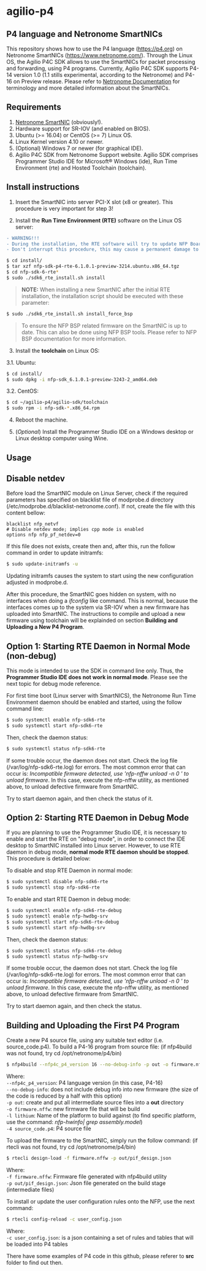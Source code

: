 # agilio-p4


## P4 language and Netronome SmartNICs
This repository shows how to use the P4 language (https://p4.org) on Netronome SmartNICs (https://www.netronome.com/). 
Through the Linux OS, the Agilio P4C SDK allows to use the SmartNICs for packet processing and forwarding, using P4 programs.
Currently, Agilio P4C SDK supports P4-14 version 1.0 (1.1 stills experimental, according to the Netronome) and P4-16 on Preview release.
Please refer to [Netronome Documentation](https://github.com/DiegoRossiMafioletti/smartnic-p4/blob/master/agilio-sdk/doc/release-notes-nfp-sdk-rn-6.0.4.1-3276.pdf) for terminology and more detailed information about the SmartNICs.


## Requirements
1. [Netronome SmartNIC](https://help.netronome.com/support/solutions/articles/36000073257-agilio-smartnics-hardware-user-manuals) (obviously!).
2. Hardware support for SR-IOV (and enabled on BIOS).
3. Ubuntu (>= 16.04) or CentOS (>= 7) Linux OS.
4. Linux Kernel version 4.10 or newer.
5. (Optional) Windows 7 or newer (for graphical IDE).
6. Agilio P4C SDK from Netronome Support website. Agilio SDK comprises Programmer Studio IDE for Microsoft® Windows (ide), Run Time Environment (rte) and Hosted Toolchain (toolchain).


## Install instructions
1. Insert the SmartNIC into server PCI-X slot (x8 or greater). This procedure is very important for step 3!

2. Install the **Run Time Environment (RTE)** software on the Linux OS server:
```diff
- WARNING!!!
- During the installation, the RTE software will try to update NFP Board Support Package.
- Don't interrupt this procedure, this may cause a permanent damage to SmartNIC!
```

```bash
$ cd install/
$ tar xzf nfp-sdk-p4-rte-6.1.0.1-preview-3214.ubuntu.x86_64.tgz
$ cd nfp-sdk-6-rte*
$ sudo ./sdk6_rte_install.sh install
```

>**NOTE:** When installing a new SmartNIC after the initial RTE installation, the installation script should be executed with these parameter:
```bash
$ sudo ./sdk6_rte_install.sh install_force_bsp
```
>To ensure the NFP BSP related firmware on the SmartNIC is up to date. This can also be done using NFP BSP tools. Please refer to NFP BSP documentation for more information.


3. Install the **toolchain** on Linux OS:

3.1. Ubuntu:
```bash
$ cd install/
$ sudo dpkg -i nfp-sdk_6.1.0.1-preview-3243-2_amd64.deb
```

3.2. CentOS:
```bash
$ cd ~/agilio-p4/agilio-sdk/toolchain
$ sudo rpm -i nfp-sdk-*.x86_64.rpm
```

4. Reboot the machine.

5. (*Optional*) Install the Programmer Studio IDE on a Windows desktop or Linux desktop computer using Wine.


## Usage

## Disable netdev
Before load the SmartNIC module on Linux Server, check if the required parameters has specified on blacklist file of modprobe.d directory (/etc/modprobe.d/blacklist-netronome.conf). If not, create the file with this content bellow:
```
blacklist nfp_netvf
# Disable netdev mode; implies cpp mode is enabled
options nfp nfp_pf_netdev=0
```
If this file does not exists, create then and, after this, run the follow command in order to update initramfs:
```bash
$ sudo update-initramfs -u
```
Updating initramfs causes the system to start using the new configuration adjusted in modprobe.d.

After this procedure, the SmartNIC goes hidden on system, with no interfaces when doing a *ifconfig* like command. This is normal, because the interfaces comes up to the system via SR-IOV when a new firmware has uploaded into SmartNIC. The instructions to compile and upload a new firmware using toolchain will be explainded on section **Building and Uploading a New P4 Program**.


## Option 1: Starting RTE Daemon in Normal Mode (non-debug)
This mode is intended to use the SDK in command line only. Thus, the **Programmer Studio IDE does not work in normal mode**. Please see the next topic for debug mode reference.

For first time boot (Linux server with SmartNICS), the Netronome Run Time Environment daemon should be enabled and started, using the follow command line:
```bash
$ sudo systemctl enable nfp-sdk6-rte
$ sudo systemctl start nfp-sdk6-rte
```

Then, check the daemon status:
```bash
$ sudo systemctl status nfp-sdk6-rte
```

If some trouble occur, the daemon does not start. Check the log file (/var/log/nfp-sdk6-rte.log) for errors.
The most common error that can occur is: *Incompatible firmware detected, use 'nfp-nffw unload -n 0 ' to unload firmware*.
In this case, execute the nfp-nffw utility, as mentioned above, to unload defective firmware from SmartNIC.

Try to start daemon again, and then check the status of it.


## Option 2: Starting RTE Daemon in Debug Mode
If you are planning to use the Programmer Studio IDE, it is necessary to enable and start the RTE on "debug mode", in order to connect the IDE desktop to SmartNIC installed into Linux server.
However, to use RTE daemon in debug mode, **normal mode RTE daemon should be stopped**. This procedure is detailed below:

To disable and stop RTE Daemon in normal mode:
```bash
$ sudo systemctl disable nfp-sdk6-rte
$ sudo systemctl stop nfp-sdk6-rte
```

To enable and start RTE Daemon in debug mode:
```bash
$ sudo systemctl enable nfp-sdk6-rte-debug
$ sudo systemctl enable nfp-hwdbg-srv
$ sudo systemctl start nfp-sdk6-rte-debug
$ sudo systemctl start nfp-hwdbg-srv
```

Then, check the daemon status:
```bash
$ sudo systemctl status nfp-sdk6-rte-debug
$ sudo systemctl status nfp-hwdbg-srv
```

If some trouble occur, the daemon does not start. Check the log file (/var/log/nfp-sdk6-rte.log) for errors.
The most common error that can occur is: *Incompatible firmware detected, use 'nfp-nffw unload -n 0 ' to unload firmware*.
In this case, execute the nfp-nffw utility, as mentioned above, to unload defective firmware from SmartNIC.

Try to start daemon again, and then check the status.


## Building and Uploading the First P4 Program

Create a new P4 source file, using any suitable text editor (i.e. source_code.p4). To build a P4-16 program from source file: (if nfp4build was not found, try cd /opt/netronome/p4/bin)
```bash
$ nfp4build --nfp4c_p4_version 16 --no-debug-info -p out -o firmware.nffw -l lithium -4 source_code.p4
```

Where:  
   `--nfp4c_p4_version`: P4 language version (in this case, P4-16)  
   `--no-debug-info`: does not include debug info into new firmware (the size of the code is reduced by a half with this option)  
   `-p out`: create and put all intermediate source files into a **out** directory  
   `-o firmware.nffw`: new firmware file that will be build  
   `-l lithium`: Name of the platform to build against (to find specific platform, use the command: *nfp-hwinfo| grep assembly.model*)  
   `-4 source_code.p4`: P4 source file  


To upload the firmware to the SmartNIC, simply run the follow command: (if rtecli was not found, try cd /opt/netronome/p4/bin)
```bash
$ rtecli design-load -f firmware.nffw -p out/pif_design.json
```

Where:  
   `-f firmware.nffw`: Firmware file generated with nfp4build utility  
   `-p out/pif_design.json`: Json file generated on the build stage (intermediate files)  


To install or update the user configuration rules onto the NFP, use the next command:
```bash
$ rtecli config-reload -c user_config.json
```

Where:  
   `-c user_config.json`: is a json containing a set of rules and tables that will be loaded into P4 tables  

There have some examples of P4 code in this github, please referer to **src** folder to find out then.
